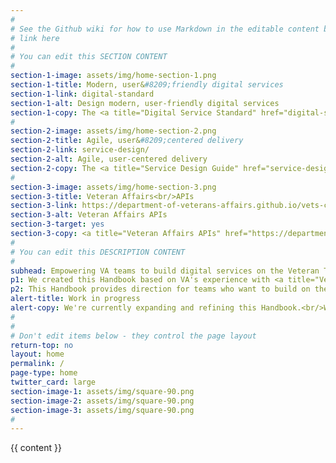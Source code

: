 ```yaml
---
#
# See the Github wiki for how to use Markdown in the editable content below:
# link here
#
# You can edit this SECTION CONTENT
#
section-1-image: assets/img/home-section-1.png
section-1-title: Modern, user&#8209;friendly digital services
section-1-link: digital-standard
section-1-alt: Design modern, user-friendly digital services
section-1-copy: The <a title="Digital Service Standard" href="digital-standard">Digital Service Standard</a> describes the quality standards for modern, user&#8209;friendly digital services on the Veteran Tools Platform.
#
section-2-image: assets/img/home-section-2.png
section-2-title: Agile, user&#8209;centered delivery
section-2-link: service-design/
section-2-alt: Agile, user-centered delivery
section-2-copy: The <a title="Service Design Guide" href="service-design/">Service Design Guide</a> helps VA teams meet the <a title="Digital Service Standard" href="digital-standard">Digital Service Standard</a> by engaging with users and using best practices for agile delivery.
#
section-3-image: assets/img/home-section-3.png
section-3-title: Veteran Affairs<br/>APIs
section-3-link: https://department-of-veterans-affairs.github.io/vets-contrib
section-3-alt: Veteran Affairs APIs
section-3-target: yes
section-3-copy: <a title="Veteran Affairs APIs" href="https://department-of-veterans-affairs.github.io/vets-contrib" target="_blank">Veteran Affairs APIs</a> empower our partners to build innovative, Veteran&#8209;centered, cutting edge solutions they can use to manage their care, services, and benefits.
#
# You can edit this DESCRIPTION CONTENT
#
subhead: Empowering VA teams to build digital services on the Veteran Tools Platform
p1: We created this Handbook based on VA's experience with <a title="Vets.gov" href="https://www.vets.gov" target="_blank">Vets.gov</a>, as well as best practices from government digital services, government agencies, and the technology industry. It's a tool to help VA teams create the best possible user experience for people interacting with Veteran-facing digital services.
p2: This Handbook provides direction for teams who want to build on the <i>Veteran Tools Platform</i> (the technologies and processes that support Vets.gov). But we hope other VA teams find it useful when building their own digital services.
alert-title: Work in progress
alert-copy: We're currently expanding and refining this Handbook.<br/>We encourage you to adopt as much of it as possible and <a title="Share feedback" href="/contact">share your feedback</a>.
#
#
# Don't edit items below - they control the page layout
return-top: no
layout: home
permalink: /
page-type: home
twitter_card: large
section-image-1: assets/img/square-90.png
section-image-2: assets/img/square-90.png
section-image-3: assets/img/square-90.png
#
---
```


{{ content }}

<!--
<main id="main-content"></main>

<section class="usa-hero">
  <div class="usa-grid">
    <div class="usa-hero-callout usa-section-dark hero-text">

      <h1>
        <span class="usa-hero-callout-alt">{{ site.title }}</span>
      </h1>

      <p>{{ site.tagline }}</p>

    </div>
  </div>
</section>


<section class="usa-section home-section">
  <div class="usa-grid home-block-container">

{% for item in site.data.homepage %}

  {% if item[0] == 'sections' %}

    {% for section in item[1] %}

    <div class="home-block">
      <img alt="{{ section.alt }}" src="{{ section.image }}" height="90">

      <h2>
        <a title="{{ section.alt }}" href="{{ section.link | relative_url }}"{%if section.target == true%} target="_blank"{% endif %}>{{ section.title }}</a>
      </h2>

      <p>{{ section.copy }}</p>
    </div>

    {% endfor %}

  {% endif %}

{% endfor %}

  </div>
</section>


<section class="usa-section home-secondary">
  <div class="usa-grid">

{% for item in site.data.homepage %}

  {% if item[0] == 'description' %}

    <div class="usa-width-one-third">
      <h3>{{ item[1].subhead }}</h3>
    </div>

    <div class="usa-width-two-thirds">
      <p>{{ item[1].p1 }}</p>

      <p>{{ item[1].p2 }}</p>

      <div class="usa-alert usa-alert-info" >
        <div class="usa-alert-body">
          <h4 class="usa-alert-heading">{{ item[1].alert-title}}</h4>
          <p class="usa-alert-text">{{ item[1].alert-copy }}</p>
        </div>
      </div>
    </div>

  {% endif %}

{% endfor %}

  </div>
</section>
-->
